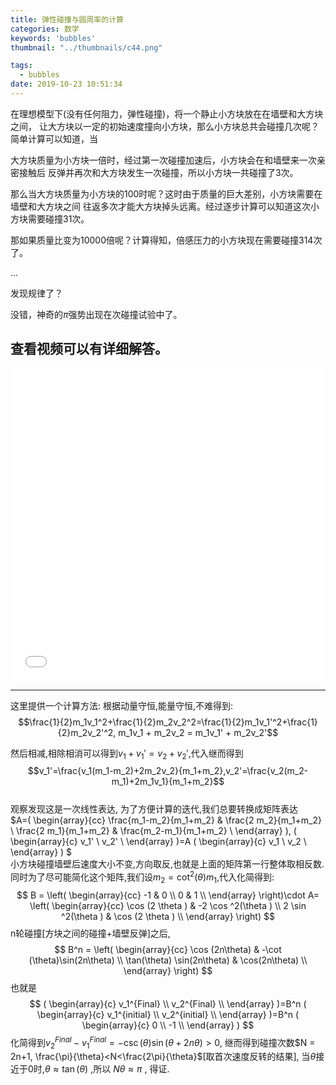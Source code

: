 ```yaml
---
title: 弹性碰撞与圆周率的计算
categories: 数学
keywords: 'bubbles'
thumbnail: "../thumbnails/c44.png"

tags:
  - bubbles
date: 2019-10-23 10:51:34
---
```


在理想模型下(没有任何阻力，弹性碰撞)，将一个静止小方块放在在墙壁和大方块之间，
让大方块以一定的初始速度撞向小方块，那么小方块总共会碰撞几次呢？
简单计算可以知道，当

大方块质量为小方块一倍时，经过第一次碰撞加速后，小方块会在和墙壁来一次亲密接触后
反弹并再次和大方块发生一次碰撞，所以小方块一共碰撞了3次。

那么当大方块质量为小方块的100时呢？这时由于质量的巨大差别，小方块需要在墙壁和大方块之间
往返多次才能大方块掉头远离。经过逐步计算可以知道这次小方块需要碰撞31次。

那如果质量比变为10000倍呢？计算得知，倍感压力的小方块现在需要碰撞314次了。

...

发现规律了？

没错，神奇的$\pi$强势出现在次碰撞试验中了。

查看视频可以有详细解答。
-----------------------------  

<iframe height=500 width=100% src="//player.bilibili.com/player.html?aid=61421110&cid=106845214&page=1" scrolling="no" border="0" frameborder="no" framespacing="0" allowfullscreen="true"> </iframe>

-----------------------------  
这里提供一个计算方法:
根据动量守恒,能量守恒,不难得到:  
$$\frac{1}{2}m_1v_1^2+\frac{1}{2}m_2v_2^2=\frac{1}{2}m_1v_1'^2+\frac{1}{2}m_2v_2'^2, m_1v_1 + m_2v_2 = m_1v_1' + m_2v_2'$$

然后相减,相除相消可以得到$v_1+v_1'=v_2+v_2'$,代入继而得到  
$$v_1'=\frac{v_1(m_1-m_2)+2m_2v_2}{m_1+m_2},v_2'=\frac{v_2(m_2-m_1)+2m_1v_1}{m_1+m_2}$$  
观察发现这是一次线性表达, 为了方便计算的迭代,我们总要转换成矩阵表达  
$A=(
\begin{array}{cc}
 \frac{m_1-m_2}{m_1+m_2} & \frac{2 m_2}{m_1+m_2} \\
 \frac{2 m_1}{m_1+m_2} & \frac{m_2-m_1}{m_1+m_2} \\
\end{array}
), 
(
\begin{array}{c}
 v_1' \\
 v_2' \\
\end{array}
)=A (
\begin{array}{c}
 v_1 \\
 v_2 \\
\end{array}
)
$  
小方块碰撞墙壁后速度大小不变,方向取反,也就是上面的矩阵第一行整体取相反数.同时为了尽可能简化这个矩阵,我们设$m_2=\cot ^2(\theta )m_1$,代入化简得到:
$$
B = \left(
\begin{array}{cc}
 -1 & 0 \\
 0 & 1 \\
\end{array}
\right)\cdot A= \left(
\begin{array}{cc}
 \cos (2 \theta ) & -2 \cos ^2(\theta ) \\
 2 \sin ^2(\theta ) & \cos (2 \theta ) \\
\end{array}
\right)
$$
n轮碰撞[方块之间的碰撞+墙壁反弹]之后,
$$
B^n = \left(
\begin{array}{cc}
 \cos (2n\theta) & -\cot (\theta)\sin(2n\theta) \\
 \tan(\theta) \sin(2n\theta) & \cos(2n\theta) \\
\end{array}
\right)
$$
也就是
$$
(
\begin{array}{c}
 v_1^{Final} \\
 v_2^{Final} \\
\end{array}
)=B^n (
\begin{array}{c}
 v_1^{initial} \\
 v_2^{initial} \\
\end{array}
)=B^n (
\begin{array}{c}
 0 \\
 -1 \\
\end{array}
)
$$
化简得到$v_2^{Final}-v_1^{Final} = -\csc(\theta)\sin(\theta +2n\theta) >0$,
继而得到碰撞次数$N = 2n+1,  \frac{\pi}{\theta}<N<\frac{2\pi}{\theta}$[取首次速度反转的结果], 当$\theta$接近于0时,$\theta\approx \tan(\theta)$ ,所以 $N \theta \approx \pi$ , 得证.
